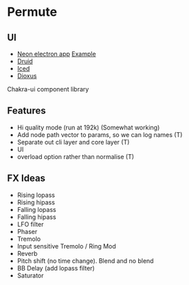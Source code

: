 # Permute


## UI
- [Neon electron app](https://github.com/neon-bindings/neon) [Example](https://keminglabs.com/blog/building-a-fast-electron-app-with-rust/)
- [Druid](https://linebender.org/druid/)
- [Iced](https://github.com/iced-rs/iced)
- [Dioxus](https://github.com/DioxusLabs/dioxus)

Chakra-ui component library

## Features
- Hi quality mode (run at 192k) (Somewhat working)
- Add node path vector to params, so we can log names (T)
- Separate out cli layer and core layer (T)
- UI 
- overload option rather than normalise (T)

## FX Ideas

- Rising lopass
- Rising hipass
- Falling lopass
- Falling hipass
- LFO filter
- Phaser
- Tremolo
- Input sensitive Tremolo / Ring Mod
- Reverb
- Pitch shift (no time change). Blend and no blend
- BB Delay (add lopass filter)
- Saturator

